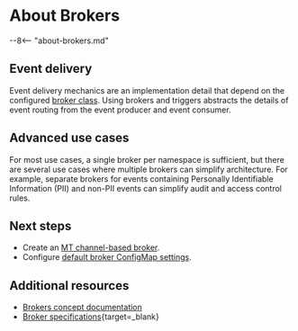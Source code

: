 # About Brokers

--8<-- "about-brokers.md"

## Event delivery

Event delivery mechanics are an implementation detail that depend on the configured
[broker class](../configuration/broker-configuration.md#broker-class-options).
Using brokers and triggers abstracts the details of event routing from the event producer and event consumer.

## Advanced use cases

For most use cases, a single broker per namespace is sufficient, but
there are several use cases where multiple brokers can simplify
architecture. For example, separate brokers for events containing Personally
Identifiable Information (PII) and non-PII events can simplify audit and access
control rules.

## Next steps

- Create an [MT channel-based broker](create-mtbroker.md).
- Configure [default broker ConfigMap settings](../configuration/broker-configuration.md).

## Additional resources

- [Brokers concept documentation](../../concepts/eventing-resources/brokers.md)
- [Broker specifications](https://github.com/knative/specs/blob/main/specs/eventing/overview.md#broker){target=_blank}
